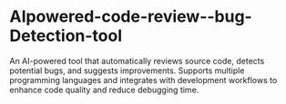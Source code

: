 # AIpowered-code-review--bug-Detection-tool
An AI-powered tool that automatically reviews source code, detects potential bugs, and suggests improvements. Supports multiple programming languages and integrates with development workflows to enhance code quality and reduce debugging time.
